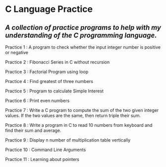 # C Language Practice 

## *A collection of practice programs to help with my understanding of the C programming language.*

Practice 1 : A program to check whether the input integer number is positive or negative

Practice 2 : Fibonacci Series in C without recursion

Practice 3 : Factorial Program using loop

Practice 4 : Find greatest of three numbers

Practice 5 : Program to calculate Simple Interest

Practice 6 : Print even numbers

Practice 7 : Write a C program to compute the sum of the two given integer values. If the two values are the same, then return triple their sum.

Practice 8 : Write a program in C to read 10 numbers from keyboard and find their sum and average.

Practice 9 : Display n number of multiplication table vertically

Practice 10 : Command Line Arguments

Practice 11 : Learning about pointers
